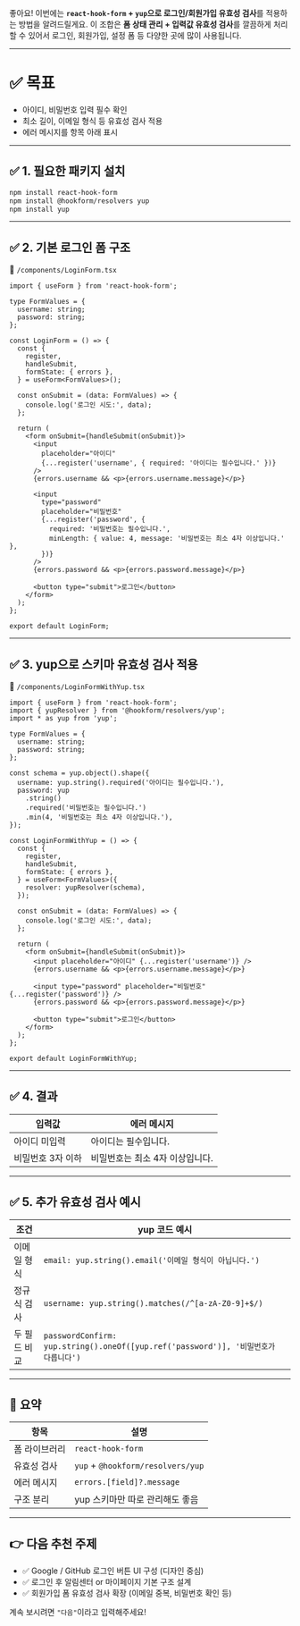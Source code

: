좋아요! 이번에는 **`react-hook-form` + `yup`으로 로그인/회원가입 유효성 검사**를 적용하는 방법을 알려드릴게요.
이 조합은 **폼 상태 관리 + 입력값 유효성 검사**를 깔끔하게 처리할 수 있어서 로그인, 회원가입, 설정 폼 등 다양한 곳에 많이 사용됩니다.

---

# ✅ 목표

* 아이디, 비밀번호 입력 필수 확인
* 최소 길이, 이메일 형식 등 유효성 검사 적용
* 에러 메시지를 항목 아래 표시

---

## ✅ 1. 필요한 패키지 설치

```bash
npm install react-hook-form
npm install @hookform/resolvers yup
npm install yup
```

---

## ✅ 2. 기본 로그인 폼 구조

📄 `/components/LoginForm.tsx`

```tsx
import { useForm } from 'react-hook-form';

type FormValues = {
  username: string;
  password: string;
};

const LoginForm = () => {
  const {
    register,
    handleSubmit,
    formState: { errors },
  } = useForm<FormValues>();

  const onSubmit = (data: FormValues) => {
    console.log('로그인 시도:', data);
  };

  return (
    <form onSubmit={handleSubmit(onSubmit)}>
      <input
        placeholder="아이디"
        {...register('username', { required: '아이디는 필수입니다.' })}
      />
      {errors.username && <p>{errors.username.message}</p>}

      <input
        type="password"
        placeholder="비밀번호"
        {...register('password', {
          required: '비밀번호는 필수입니다.',
          minLength: { value: 4, message: '비밀번호는 최소 4자 이상입니다.' },
        })}
      />
      {errors.password && <p>{errors.password.message}</p>}

      <button type="submit">로그인</button>
    </form>
  );
};

export default LoginForm;
```

---

## ✅ 3. yup으로 스키마 유효성 검사 적용

📄 `/components/LoginFormWithYup.tsx`

```tsx
import { useForm } from 'react-hook-form';
import { yupResolver } from '@hookform/resolvers/yup';
import * as yup from 'yup';

type FormValues = {
  username: string;
  password: string;
};

const schema = yup.object().shape({
  username: yup.string().required('아이디는 필수입니다.'),
  password: yup
    .string()
    .required('비밀번호는 필수입니다.')
    .min(4, '비밀번호는 최소 4자 이상입니다.'),
});

const LoginFormWithYup = () => {
  const {
    register,
    handleSubmit,
    formState: { errors },
  } = useForm<FormValues>({
    resolver: yupResolver(schema),
  });

  const onSubmit = (data: FormValues) => {
    console.log('로그인 시도:', data);
  };

  return (
    <form onSubmit={handleSubmit(onSubmit)}>
      <input placeholder="아이디" {...register('username')} />
      {errors.username && <p>{errors.username.message}</p>}

      <input type="password" placeholder="비밀번호" {...register('password')} />
      {errors.password && <p>{errors.password.message}</p>}

      <button type="submit">로그인</button>
    </form>
  );
};

export default LoginFormWithYup;
```

---

## ✅ 4. 결과

| 입력값        | 에러 메시지             |
| ---------- | ------------------ |
| 아이디 미입력    | 아이디는 필수입니다.        |
| 비밀번호 3자 이하 | 비밀번호는 최소 4자 이상입니다. |

---

## ✅ 5. 추가 유효성 검사 예시

| 조건      | yup 코드 예시                                                                  |
| ------- | -------------------------------------------------------------------------- |
| 이메일 형식  | `email: yup.string().email('이메일 형식이 아닙니다.')`                               |
| 정규식 검사  | `username: yup.string().matches(/^[a-zA-Z0-9]+$/)`                         |
| 두 필드 비교 | `passwordConfirm: yup.string().oneOf([yup.ref('password')], '비밀번호가 다릅니다')` |

---

## 📌 요약

| 항목      | 설명                                |
| ------- | --------------------------------- |
| 폼 라이브러리 | `react-hook-form`                 |
| 유효성 검사  | `yup` + `@hookform/resolvers/yup` |
| 에러 메시지  | `errors.[field]?.message`         |
| 구조 분리   | yup 스키마만 따로 관리해도 좋음               |

---

## 👉 다음 추천 주제

* ✅ Google / GitHub 로그인 버튼 UI 구성 (디자인 중심)
* ✅ 로그인 후 알림센터 or 마이페이지 기본 구조 설계
* ✅ 회원가입 폼 유효성 검사 확장 (이메일 중복, 비밀번호 확인 등)

계속 보시려면 `"다음"`이라고 입력해주세요!
